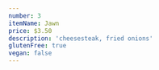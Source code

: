 ```yaml
---
number: 3
itemName: Jawn
price: $3.50
description: 'cheesesteak, fried onions'
glutenFree: true
vegan: false
---
```


